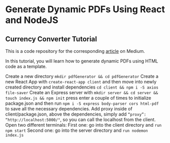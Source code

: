 # Generate Dynamic PDFs Using React and NodeJS

## Currency Converter Tutorial

This is a code repository for the corresponding [article](https://medium.freecodecamp.org/how-to-generate-dynamic-pdfs-using-react-and-nodejs-eac9e9cb4dde) on Medium.

In this tutorial, you will learn how to generate dynamic PDFs using HTML code as a template.

Create a new directory
```mkdir pdfGenerator && cd pdfGenerator```
Create a new React App with
```create-react-app client```
and then move into newly created directory and install dependencies
```cd client && npm i -S axios file-saver```
Create an Express server with 
```mkdir server && cd server && touch index.js && npm init```
press enter a couple of times to initialize package.json and then run
```npm i -S express body-parser cors html-pdf ``` to save all the necessary dependencies.
Add proxy inside of client/package.json, above the dependencies, simply add ```“proxy”: “http://localhost:5000/"```, so you can call the localhost from the client.
Open two different terminals:
First one: go into the client directory and ```run npm start```
Second one: go into the server directory and ```run nodemon index.js```
